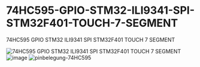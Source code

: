 # 74HC595-GPIO-STM32-ILI9341-SPI-STM32F401-TOUCH-7-SEGMENT
74HC595 GPIO STM32 ILI9341 SPI STM32F401 TOUCH 7 SEGMENT

![74HC595 GPIO STM32 ILI9341 SPI STM32F401 TOUCH 7 SEGMENT](https://github.com/offpic/74HC595-GPIO-STM32-ILI9341-SPI-STM32F401-TOUCH-7-SEGMENT/assets/31142397/3301de21-a8da-438b-a9c3-ed603fe0d647)
![image](https://github.com/offpic/74HC595-GPIO-STM32-ILI9341-SPI-STM32F401-TOUCH-7-SEGMENT/assets/31142397/bfed220f-3a82-496b-8a7b-1f7b9f651daf)
![pinbelegung-74HC595](https://github.com/offpic/74HC595-GPIO-STM32-ILI9341-SPI-STM32F401-TOUCH-7-SEGMENT/assets/31142397/bdae2ca4-fa4e-4b52-9c72-fd2afb9dc999)
